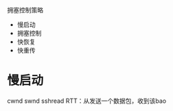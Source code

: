 拥塞控制策略
* 慢启动
* 拥塞控制
* 快恢复
* 快重传

# 慢启动
cwnd
swnd
sshread
RTT：从发送一个数据包，收到该bao
<!--stackedit_data:
eyJoaXN0b3J5IjpbMTg5MTgyMzgyNiw2MTUzMDUzMzksLTI1Nz
MxNDQwOV19
-->
